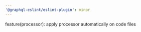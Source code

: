 ```yaml
---
'@graphql-eslint/eslint-plugin': minor
---
```


feature(processor): apply processor automatically on code files
